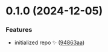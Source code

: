 # 0.1.0 (2024-12-05)

### Features

- initialized repo ✨ ([94863aa](https://github.com/JoshuaKGoldberg/object-strings-deep/commit/94863aaf9ddafbb5a63160234e8cd6325239b128))
